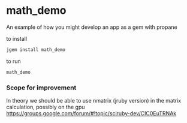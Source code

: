 # math_demo
An example of how you might develop an app as a gem with propane

to install

```bash
jgem install math_demo
```

to run

```bash
math_demo
```

### Scope for improvement

In theory we should be able to use nmatrix (jruby version) in the matrix calculation, possibly on the gpu https://groups.google.com/forum/#!topic/sciruby-dev/CIC0EuTRNAk
